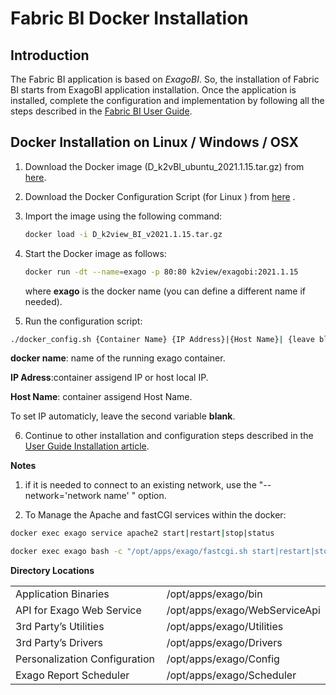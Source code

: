 # Fabric BI Docker Installation

## Introduction

The Fabric BI application is based on *ExagoBI*. So, the installation of Fabric BI starts from ExagoBI application installation. Once the application is installed, complete the configuration and implementation by following all the steps described in the [Fabric BI User Guide](/articles/38_bi_integration/00_BI_user_guide_overview.md).

## Docker Installation on Linux / Windows / OSX

1. Download the Docker image (D_k2vBI_ubuntu_2021.1.15.tar.gz) from [here](https://download.k2view.com/index.php/s/hDtKbxgv1gMylYs).
2. Download the Docker Configuration Script (for Linux ) from [here](https://download.k2view.com/index.php/s/yBnXEWhq9SrTDX6) .

3. Import the image using the following command:

   ~~~bash
   docker load -i D_k2view_BI_v2021.1.15.tar.gz
   ~~~

4. Start the Docker image as follows:
   ~~~bash
   docker run -dt --name=exago -p 80:80 k2view/exagobi:2021.1.15
   ~~~

   where **exago** is the docker name (you can define a different name if needed).

5. Run the configuration script:

~~~bash
./docker_config.sh {Container Name} {IP Address}|{Host Name}| {leave blank}
~~~
 
   **docker name**: name of the running exago container.
   
   **IP Adress**:container assigend IP or host local IP.
   
   **Host Name**: container assigend Host Name.
   
   To set IP automaticly, leave the second variable **blank**.
   
   
6. Continue to other installation and configuration steps described in the [User Guide Installation article](/articles/38_bi_integration/01_Installation.md).


**Notes**
 1. if it is needed to connect to an existing network, use the "--network='network name' " option. 

2. To Manage the Apache and fastCGI services within the docker:

  ~~~bash
  docker exec exago service apache2 start|restart|stop|status
  ~~~
  
  ~~~bash
  docker exec exago bash -c "/opt/apps/exago/fastcgi.sh start|restart|stop|status
  ~~~

**Directory Locations**

<table style="border-collapse: collapse; width: 100%;">
<tbody>
<tr>
<td style="width: 50%; height: 18px;">Application Binaries</td>
<td style="width: 50%; height: 18px;">/opt/apps/exago/bin</td>
</tr>
<tr>
<td style="width: 50%; height: 18px;">API for Exago Web Service</td>

<td style="width: 50%; height: 18px;">/opt/apps/exago/WebServiceApi</td>
</tr>
<tr>
<td style="width: 50%; height: 18px;">3rd Party’s Utilities</td>

<td style="width: 50%; height: 18px;">/opt/apps/exago/Utilities</td>
</tr>
<tr>
<td style="width: 50%; height: 18px;">3rd Party’s Drivers</td>

<td style="width: 50%; height: 18px;">/opt/apps/exago/Drivers</td>
</tr>
<tr>
<td style="width: 50%; height: 18px;">Personalization Configuration</td>

<td style="width: 50%; height: 18px;">/opt/apps/exago/Config</td>
</tr>
<tr>
<td style="width: 50%; height: 18px;">Exago Report Scheduler</td>
<td style="width: 50%; height: 18px;">/opt/apps/exago/Scheduler</td>
</tr>
</tbody>
</table>

